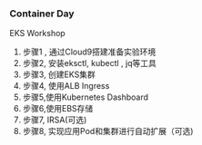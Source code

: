 ### Container Day

EKS Workshop

1.  步骤1 , 通过Cloud9搭建准备实验环境
2.  步骤2,  安装eksctl, kubectl , jq等工具
3.  步骤3,  创建EKS集群
4.  步骤4, 使用ALB Ingress
5.  步骤5,使用Kubernetes Dashboard
6.  步骤6,使用EBS存储
7.  步骤7, IRSA(可选)
8.  步骤8, 实现应用Pod和集群进行自动扩展（可选)
